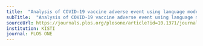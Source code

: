 ```yaml
---
title:  "Analysis of COVID-19 vaccine adverse event using language model and unsupervised machine learning"
subTitle:  "Analysis of COVID-19 vaccine adverse event using language model and unsupervised machine learning"
sourceUrl: https://journals.plos.org/plosone/article?id=10.1371/journal.pone.0282119
institution: KISTI
journal: PLOS ONE
---
```

